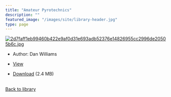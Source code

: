```yaml
---
title: "Amateur Pyrotechnics"
description: ""
featured_image: "/images/site/library-header.jpg"
type: page
---
```


<a href="https://drive.google.com/uc?export=view&id=1DqICB7ydWQ6xurC1LLDKAjxn9ad-qxuk" target="_blank">![2d7faff1eb99460b422e9af0d31e693adb52376e14826955cc2996de20505b6c.jpg](https://drive.google.com/uc?export=view&id=1D-W7EJWS4YYk3VCjbpgObEsMMn2wdExB)</a>
* Author: Dan Williams
* <a href="https://drive.google.com/uc?export=view&id=1DqICB7ydWQ6xurC1LLDKAjxn9ad-qxuk" target="_blank">View</a>

* [Download](https://drive.google.com/uc?export=download&id=1DqICB7ydWQ6xurC1LLDKAjxn9ad-qxuk) (2.4 MB)

<br />[Back to library](/library/)
